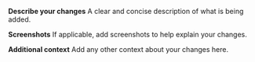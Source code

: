 **Describe your changes**
A clear and concise description of what is being added.

**Screenshots**
If applicable, add screenshots to help explain your changes.

**Additional context**
Add any other context about your changes here.
